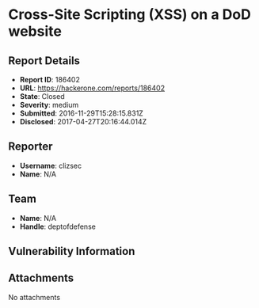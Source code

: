 # Cross-Site Scripting (XSS) on a DoD website

## Report Details
- **Report ID**: 186402
- **URL**: https://hackerone.com/reports/186402
- **State**: Closed
- **Severity**: medium
- **Submitted**: 2016-11-29T15:28:15.831Z
- **Disclosed**: 2017-04-27T20:16:44.014Z

## Reporter
- **Username**: clizsec
- **Name**: N/A

## Team
- **Name**: N/A
- **Handle**: deptofdefense

## Vulnerability Information


## Attachments
No attachments
